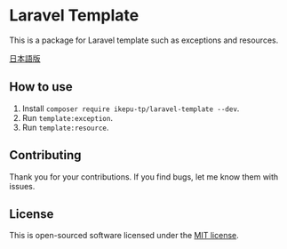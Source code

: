 # Laravel Template

This is a package for Laravel template such as exceptions and resources.

[日本語版](https://qiita.com/ikepu-tp)

## How to use

1. Install `composer require ikepu-tp/laravel-template --dev`.
2. Run `template:exception`.
3. Run `template:resource`.

## Contributing

Thank you for your contributions. If you find bugs, let me know them with issues.

## License

This is open-sourced software licensed under the [MIT license](LICENSE).
